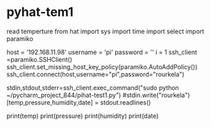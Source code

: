 # pyhat-tem1
read temperture from hat 
import sys
import time
import select
import paramiko

host = '192.168.11.98'
username = 'pi'
password = ''
i = 1
ssh_client =paramiko.SSHClient()
ssh_client.set_missing_host_key_policy(paramiko.AutoAddPolicy())
ssh_client.connect(host,username="pi",password="rourkela")

stdin,stdout,stderr=ssh_client.exec_command("sudo python ~/pycharm_project_844/pihat-test1.py")
#stdin.write("rourkela")
[temp,pressure,humidity,date] = stdout.readlines()

print(temp)
print(pressure)
print(humidity)
print(date)
